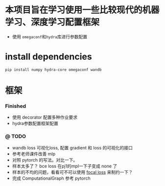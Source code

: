 # 本项目旨在学习使用一些比较现代的机器学习、深度学习配置框架
- 使用 ```omegaconf```和```hydra```库进行参数配置 

# install dependencies
```
pip install numpy hydra-core omegaconf wandb  
```
# 框架
### Finished
- 使用 decorator 配置多种作业要求
- hydra参数配置框架配置
### @ TODO 
- wandb loss 可视化loss, 配置 gradient 和 loss 的可视化的接口
- 参考老师课件改善 mlp
- 对照 pytorch 的写法。对比一下。
- 样本太多了？ bce loss 在pj1的mpl一下子变成 none 了
- 样本的不均的问题，看看可不可以使用 [focal loss](https://www.notion.so/SDM-274-11103fe86de580849b2cef37ef887f7b) 来制约一下？
- 完成 ComputationalGraph 参考 pytorch
